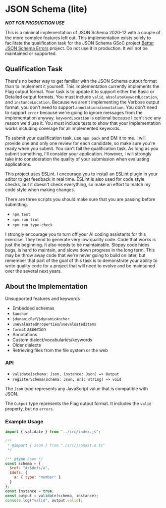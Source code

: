 # JSON Schema (lite)

**_NOT FOR PRODUCTION USE_**

This is a minimal implementation of JSON Schema 2020-12 with a couple of the
more complex features left out. This implementation exists solely to facilitate
the qualification task for the JSON Schema GSoC project [Better JSON Schema
Errors](https://github.com/json-schema-org/community/issues/870) project. Do not
use it in production. It will not be maintained or supported.

## Qualification Task

There's no better way to get familiar with the JSON Schema output format than to
implement it yourself. This implementation currently implements the Flag output
format. Your task is to update it to support either the Basic or Detailed output
formats. You must include `valid`, `absoluteKeywordLocation`, and
`instanceLocation`. Because we aren't implementing the Verbose output format,
you don't need to support `annotations`/`annotation`. You don't need to support
`error` because we're going to ignore messages from the implementation anyway.
`keywordLocation` is optional because I can't see any reason we'd use it. You
must include tests to show that your implementation works including coverage for
all implemented keywords.

To submit your qualification task, use `npm pack` and DM it to me. I will
provide one and only one review for each candidate, so make sure you're ready
when you submit. You can't fail the qualification task. As long as you submit
something, I'll consider your application. However, I will strongly take into
consideration the quality of your submission when evaluating applications.

This project uses ESLint. I encourage you to install an ESLint plugin in your
editor to get feedback in real time. ESLint is also used for code style checks,
but it doesn't check everything, so make an effort to match my code style when
making changes.

There are three scripts you should make sure that you are passing before
submitting.

- `npm test`
- `npm run lint`
- `npm run type-check`

I strongly encourage you to turn off your AI coding assistants for this
exercise. They tend to generate very low quality code. Code that works is just
the beginning. It also needs to be maintainable. Sloppy code hides bugs, is hard
to maintain, and slows down progress in the long term. This may be throw away
code that we're never going to build on later, but remember that part of the
goal of this task is to demonstrate your ability to write quality code for a
project that will need to evolve and be maintained over the several next years.

## About the Implementation

Unsupported features and keywords
- Embedded schemas
- `$anchor`
- `$dynamicRef`/`$dynamicAnchor`
- `unevaluatedProperties`/`unevaluatedItems`
- `format` assertion
- Annotations
- Custom dialect/vocabularies/keywords
- Older dialects
- Retrieving files from the file system or the web

### API

* `validate(schema: Json, instance: Json) => Output`
* `registerSchema(schema: Json, uri: string) => void`

The `Json` type represents any JavaScript value that is compatible with JSON.

The `Output` type represents the Flag output format. It includes the `valid`
property, but no `errors`.

### Example Usage

```javascript
import { validate } from "../src/index.js";

/**
 * @import { Json } from "./src/jsonast.d.ts"
 */

/** @type Json */
const schema = {
  $ref: "#/$defs/a",
  $defs: {
    a: { type: "number" }
  }
};
const instance = true;
const output = validate(schema, instance);
console.log("valid", output.valid);
```
